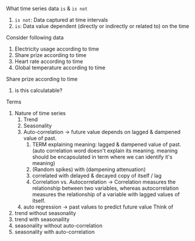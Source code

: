 What time series data `is` & `is not`
1. `is not`: Data captured at time intervals
2. `is`:     Data value dependent (directly or indirectly or related to) on the time

Consider following data
1. Electricity usage according to time
2. Share prize according to time
3. Heart rate according to time
4. Global temperature according to time

Share prize according to time
1. is this calculatable?

Terms
1. Nature of time series
   1. Trend
   2. Seasonality
   3. Auto-correlation -> future value depends on lagged & dampened value of past.
      1. TERM explaining meaning: lagged & dampened value of past. (auto correlation word doesn't explain its meaning. meaning should be encapsulated in term where we can identify it's meaning)
      2. (Random spikes) with (dampening attenuation)
      3. correlated with delayed & decayed copy of itself / lag
      4. Correlation vs. Autocorrelation -> Correlation measures the relationship between two variables, whereas autocorrelation measures the relationship of a variable with lagged values of itself.
   4. auto regression -> past values to predict future value
Think of
1. trend without seasonality
2. trend with seasonaility
3. seasonality without auto-correlation
4. seasonality with auto-correlation